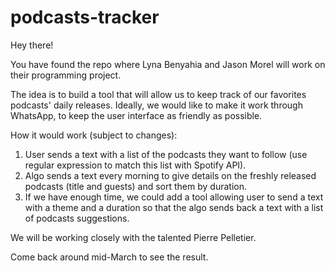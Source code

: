 # podcasts-tracker
 
Hey there!

You have found the repo where Lyna Benyahia and Jason Morel will work on their programming project.

The idea is to build a tool that will allow us to keep track of our favorites podcasts' daily releases. Ideally, we would like to make it work through WhatsApp, to keep the user interface as friendly as possible.

How it would work (subject to changes):
1. User sends a text with a list of the podcasts they want to follow (use regular expression to match this list with Spotify API).
2. Algo sends a text every morning to give details on the freshly released podcasts (title and guests) and sort them by duration.
3. If we have enough time, we could add a tool allowing user to send a text with a theme and a duration so that the algo sends back a text with a list of podcasts suggestions.

We will be working closely with the talented Pierre Pelletier.

Come back around mid-March to see the result.
